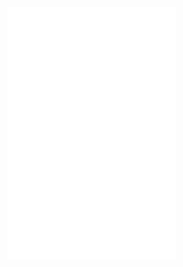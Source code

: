 <embed src="./remark-basic.md" />
<embed src="./remark-basic.md#L1" />
<embed src="./remark-basic.md#L1-L2" />